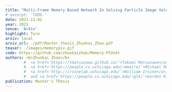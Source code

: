 ```yaml
---
title: "Multi-Frame Memory Based Network In Solving Particle Image Velocimetry"
# excerpt: 'TODO.'
date: 2021-11-01
year: 2021
venue: 'ArXiv'
highlight: Ture
arxiv: local
arxiv_url: ./pdf/Master_thesis_Zhuokai_Zhao.pdf
teaser: ./images/memorypiv.gif
code: https://github.com/zhuokaizhao/Memory-PIVnet
authors: <b>Zhuokai Zhao</b>
        #  <a href='https://tmatsuzawa.github.io/'>Takumi Matsuzawa</a>,
        #  <a href='https://people.cs.uchicago.edu/~mmaire/'>Michael Maire</a>,
        #  <a href='http://irvinelab.uchicago.edu/'>William Irvine</a>,
        #  and <a href='https://people.cs.uchicago.edu/~glk/'>Gordon Kindlmann</a>
publication: Master's Thesis
---
```

